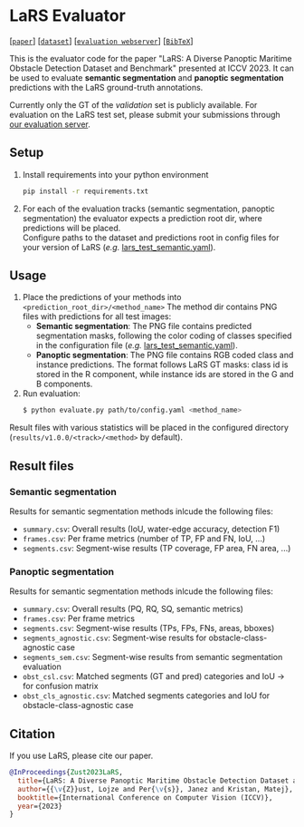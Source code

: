 # LaRS Evaluator

[[`paper`](https://arxiv.org/abs/2308.09618)] [[`dataset`](https://lojzezust.github.io/lars-dataset)] [[`evaluation webserver`](https://macvi.org)] [[`BibTeX`](#cite)]

This is the evaluator code for the paper "LaRS: A Diverse Panoptic Maritime Obstacle Detection Dataset and Benchmark" presented at ICCV 2023. It can be used to evaluate **semantic segmentation** and **panoptic segmentation** predictions with the LaRS ground-truth annotations. 

Currently only the GT of the *validation* set is publicly available. For evaluation on the LaRS test set, please submit your submissions through [our evaluation server](https://macvi.org).

## Setup

1. Install requirements into your python environment
    ```bash
    pip install -r requirements.txt
    ```
2. For each of the evaluation tracks (semantic segmentation, panoptic segmentation) the evaluator expects a prediction root dir, where predictions will be placed.  
Configure paths to the dataset and predictions root in config files for your version of LaRS (*e.g.* [lars_test_semantic.yaml](configs/v1.0.0/lars_val_semantic.yaml)).

## Usage

1. Place the predictions of your methods into `<prediction_root_dir>/<method_name>`
    The method dir contains PNG files with predictions for all test images:
    - **Semantic segmentation**: The PNG file contains predicted segmentation masks, following the color coding of classes specified in the configuration file (*e.g.* [lars_test_semantic.yaml](configs/v0.9.3/lars_test_semantic.yaml)).
    - **Panoptic segmentation**: The PNG file contains RGB coded class and instance predictions. The format follows LaRS GT masks: class id is stored in the R component, while instance ids are stored in the G and B components. 
2. Run evaluation:
    ```bash
    $ python evaluate.py path/to/config.yaml <method_name>
    ```

Result files with various statistics will be placed in the configured directory (`results/v1.0.0/<track>/<method>` by default).

## Result files

### Semantic segmentation

Results for semantic segmentation methods inlcude the following files:

- `summary.csv`: Overall results (IoU, water-edge accuracy, detection F1)
- `frames.csv`: Per frame metrics (number of TP, FP and FN, IoU, ...)
- `segments.csv`: Segment-wise results (TP coverage, FP area, FN area, ...)

### Panoptic segmentation

Results for semantic segmentation methods inlcude the following files:

- `summary.csv`: Overall results (PQ, RQ, SQ, semantic metrics)
- `frames.csv`: Per frame metrics
- `segments.csv`: Segment-wise results (TPs, FPs, FNs, areas, bboxes)
- `segments_agnostic.csv`: Segment-wise results for obstacle-class-agnostic case
- `segments_sem.csv`: Segment-wise results from semantic segmentation evaluation
- `obst_csl.csv`: Matched segments (GT and pred) categories and IoU -> for confusion matrix
- `obst_cls_agnostic.csv`: Matched segments categories and IoU for obstacle-class-agnostic case

## <a name="cite"></a>Citation

If you use LaRS, please cite our paper.

```bibtex
@InProceedings{Zust2023LaRS,
  title={LaRS: A Diverse Panoptic Maritime Obstacle Detection Dataset and Benchmark},
  author={{\v{Z}}ust, Lojze and Per{\v{s}}, Janez and Kristan, Matej},
  booktitle={International Conference on Computer Vision (ICCV)},
  year={2023}
}
```
